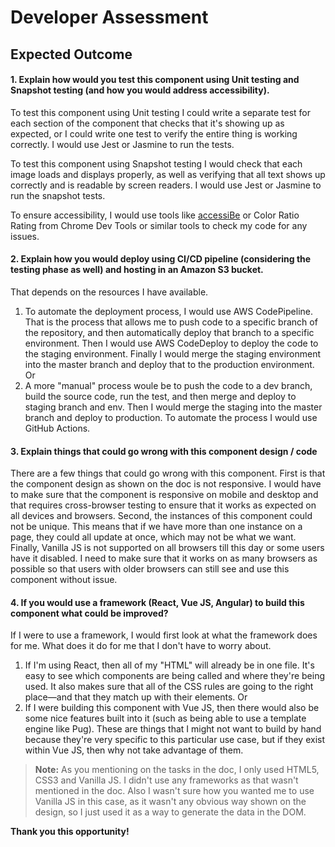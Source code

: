 # Developer Assessment

## Expected Outcome

#### 1. Explain how would you test this component using Unit testing and Snapshot testing (and how you would address accessibility).

To test this component using Unit testing I could write a separate test for each section of the component that checks that it's showing up as expected, or I could write one test to verify the entire thing is working correctly. I would use Jest or Jasmine to run the tests.

To test this component using Snapshot testing I would check that each image loads and displays properly, as well as verifying that all text shows up correctly and is readable by screen readers. I would use Jest or Jasmine to run the snapshot tests.

To ensure accessibility, I would use tools like [accessiBe](https://accessibe.com/) or Color Ratio Rating from Chrome Dev Tools or similar tools to check my code for any issues.

#### 2. Explain how you would deploy using CI/CD pipeline (considering the testing phase as well) and hosting in an Amazon S3 bucket.

That depends on the resources I have available. 
1. To automate the deployment process, I would use AWS CodePipeline. That is the process that allows me to push code to a specific branch of the repository, and then automatically deploy that branch to a specific environment. Then I would use AWS CodeDeploy to deploy the code to the staging environment. Finally I would merge the staging environment into the master branch and deploy that to the production environment. Or
2. A more "manual" process woule be to push the code to a dev branch, build the source code, run the test, and then merge and deploy to staging branch and env. Then I would merge the staging into the master branch and deploy to production. To automate the process I would use GitHub Actions.

#### 3. Explain things that could go wrong with this component design / code

There are a few things that could go wrong with this component.
First is that the component design as shown on the doc is not responsive. I would have to make sure that the component is responsive on mobile and desktop and that requires cross-browser testing to ensure that it works as expected on all devices and browsers.
Second, the instances of this component could not be unique. This means that if we have more than one instance on a page, they could all update at once, which may not be what we want.
Finally, Vanilla JS is not supported on all browsers till this day or some users have it disabled. I need to make sure that it works on as many browsers as possible so that users with older browsers can still see and use this component without issue.

#### 4. If you would use a framework (React, Vue JS, Angular) to build this component what could be improved?

If I were to use a framework, I would first look at what the framework does for me. What does it do for me that I don't have to worry about.

1. If I'm using React, then all of my "HTML" will already be in one file. It's easy to see which components are being called and where they're being used. It also makes sure that all of the CSS rules are going to the right place—and that they match up with their elements. Or
2. If I were building this component with Vue JS, then there would also be some nice features built into it (such as being able to use a template engine like Pug). These are things that I might not want to build by hand because they're very specific to this particular use case, but if they exist within Vue JS, then why not take advantage of them.

> **Note:** As you mentioning on the tasks in the doc, I only used HTML5, CSS3 and Vanilla JS. I didn't use any frameworks as that wasn't mentioned in the doc. Also I wasn't sure how you wanted me to use Vanilla JS in this case, as it wasn't any obvious way shown on the design, so I just used it as a way to generate the data in the DOM.

**Thank you this opportunity!**